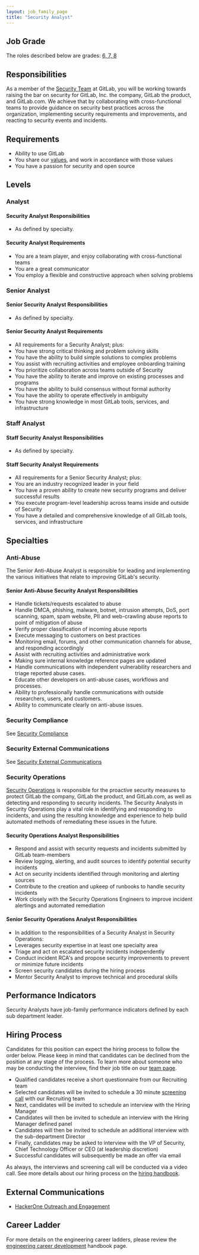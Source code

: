 ```yaml
---
layout: job_family_page
title: "Security Analyst"
---
```

## Job Grade

The roles described below are grades: [6, 7, 8](https://about.gitlab.com/handbook/total-rewards/compensation/compensation-calculator/#gitlab-job-grades)

## Responsibilities

As a member of the [Security Team](https://about.gitlab.com/handbook/security) at GitLab, you will be working towards raising the bar on security for GitLab, Inc. the company, GitLab the product, and GitLab.com. We achieve that by collaborating with cross-functional teams to provide guidance on security best practices across the organization, implementing security requirements and improvements, and reacting to security events and incidents.

## Requirements

- Ability to use GitLab
- You share our [values](https://about.gitlab.com/handbook/values/), and work in accordance with those values
- You have a passion for security and open source

## Levels

### Analyst

#### Security Analyst Responsibilities

- As defined by specialty.

#### Security Analyst Requirements

- You are a team player, and enjoy collaborating with cross-functional teams
- You are a great communicator
- You employ a flexible and constructive approach when solving problems

### Senior Analyst

#### Senior Security Analyst Responsibilities

- As defined by specialty.

#### Senior Security Analyst Requirements

- All requirements for a Security Analyst; plus:
- You have strong critical thinking and problem solving skills
- You have the ability to build simple solutions to complex problems
- You assist with recruiting activities and employee onboarding training
- You prioritize collaboration across teams outside of Security
- You have the ability to iterate and improve on existing processes and programs
- You have the ability to build consensus without formal authority
- You have the ability to operate effectively in ambiguity
- You have strong knowledge in most GitLab tools, services, and infrastructure

### Staff Analyst

#### Staff Security Analyst Responsibilities

- As defined by specialty.

#### Staff Security Analyst Requirements

- All requirements for a Senior Security Analyst; plus:
- You are an industry recognized leader in your field
- You have a proven ability to create new security programs and deliver successful results
- You execute program-level leadership across teams inside and outside of Security
- You have a detailed and comprehensive knowledge of all GitLab tools, services, and infrastructure

## Specialties

### Anti-Abuse

The Senior Anti-Abuse Analyst is responsible for leading and implementing the various initiatives that relate to improving GitLab's security.

#### Senior Anti-Abuse Security Analyst Responsibilities

- Handle tickets/requests escalated to abuse
- Handle DMCA, phishing, malware, botnet, intrusion attempts, DoS, port scanning, spam, spam website, PII and web-crawling abuse reports to point of mitigation of abuse
- Verify proper classification of incoming abuse reports
- Execute messaging to customers on best practices
- Monitoring email, forums, and other communication channels for abuse, and responding accordingly
- Assist with recruiting activities and administrative work
- Making sure internal knowledge reference pages are updated
- Handle communications with independent vulnerability researchers and triage reported abuse cases.
- Educate other developers on anti-abuse cases, workflows and processes.
- Ability to professionally handle communications with outside researchers, users, and customers.
- Ability to communicate clearly on anti-abuse issues.

### Security Compliance

See [Security Compliance](https://about.gitlab.com/job-families/security/security-compliance/)

### Security External Communications

See [Security External Communications](https://about.gitlab.com/job-families/security/external-security-communications/)

### Security Operations

[Security Operations](https://about.gitlab.com/handbook/security/#security-operations) is responsible for the proactive security measures to protect GitLab the company, GitLab the product, and GitLab.com, as well as detecting and responding to security incidents.  The Security Analysts in Security Operations play a vital role in identifying and responding to incidents, and using the resulting knowledge and experience to help build automated methods of remediating these issues in the future.

#### Security Operations Analyst Responsibilities

- Respond and assist with security requests and incidents submitted by GitLab team-members
- Review logging, alerting, and audit sources to identify potential security incidents
- Act on security incidents identified through monitoring and alerting sources
- Contribute to the creation and upkeep of runbooks to handle security incidents
- Work closely with the Security Operations Engineers to improve incident alertings and automated remediation

#### Senior Security Operations Analyst Responsibilities

- In addition to the responsibilities of a Security Analyst in Security Operations:
- Leverages security expertise in at least one specialty area
- Triage and act on escalated security incidents independently
- Conduct incident RCA's and propose security improvements to prevent or minimize future incidents
- Screen security candidates during the hiring process
- Mentor Security Analyst to improve technical and procedural skills

## Performance Indicators

Security Analysts have job-family performance indicators defined by each sub department leader.

## Hiring Process

Candidates for this position can expect the hiring process to follow the order below. Please keep in mind that candidates can be declined from the position at any stage of the process. To learn more about someone who may be conducting the interview, find their job title on our [team page](https://about.gitlab.com/company/team/).

- Qualified candidates receive a short questionnaire from our Recruiting team
- Selected candidates will be invited to schedule a 30 minute [screening call](https://about.gitlab.com/handbook/hiring/interviewing/#screening-call) with our Recruiting team
- Next, candidates will be invited to schedule an interview with the Hiring Manager
- Candidates will then be invited to schedule an interview with the Hiring Manager defined panel
- Candidates will then be invited to schedule an additional interview with the sub-department Director
- Finally, candidates may be asked to interview with the VP of Security, Chief Technology Officer or CEO (at leadership discretion)
- Successful candidates will subsequently be made an offer via email

As always, the interviews and screening call will be conducted via a video call.
See more details about our hiring process on the [hiring handbook](https://about.gitlab.com/handbook/hiring/).

## External Communications
- [HackerOne Outreach and Engagement](https://about.gitlab.com/handbook/security/performance-indicators/#hackerone-outreach-and-engagement)

## Career Ladder

For more details on the engineering career ladders, please review the [engineering career development](https://about.gitlab.com/handbook/engineering/career-development/#roles) handbook page.
